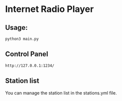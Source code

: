 # Internet Radio Player

## Usage:

`python3 main.py`

## Control Panel

`http://127.0.0.1:1234/`

## Station list

You can manage the station list in the stations.yml file.
